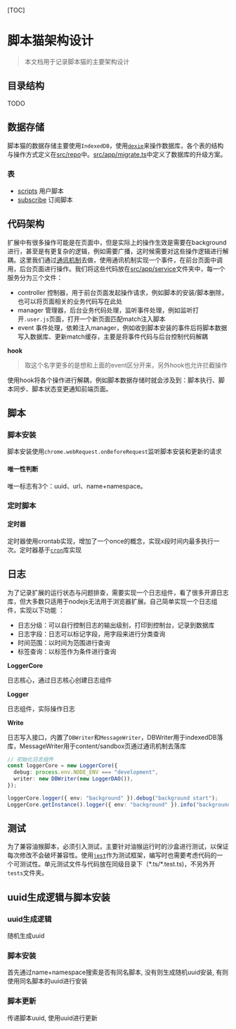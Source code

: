 [TOC]

# 脚本猫架构设计
> 本文档用于记录脚本猫的主要架构设计



## 目录结构

TODO

## 数据存储

脚本猫的数据存储主要使用`IndexedDB`，使用[`dexie`](https://dexie.org/)来操作数据库，各个表的结构与操作方式定义在[src/repo](../src/app/repo)中。[src/app/migrate.ts](../src/app//migrate.ts)中定义了数据库的升级方案。

### 表

- [scripts](../src/app/repo/script.ts) 用户脚本
- [subscribe](../src/app/repo/subscribe.ts) 订阅脚本



## 代码架构

扩展中有很多操作可能是在页面中，但是实际上的操作生效是需要在background进行，甚至是有更复杂的逻辑，例如需要广播，这时候需要对这些操作逻辑进行解耦。这里我们通过[通讯机制](./通讯机制.md)去做，使用通讯机制实现一个事件，在前台页面中调用，后台页面进行操作。我们将这些代码放在[src/app/service](../src/app/service)文件夹中，每一个服务分为三个文件：

- controller 控制器，用于前台页面发起操作请求，例如脚本的安装/脚本删除，也可以将页面相关的业务代码写在此处
- manager 管理器，后台业务代码处理，监听事件处理，例如监听打开`.user.js`页面，打开一个新页面匹配match注入脚本
- event 事件处理，依赖注入manager，例如收到脚本安装的事件后将脚本数据写入数据库、更新match缓存，主要是将事件代码与后台控制代码解耦



**hook**

> 取这个名字更多的是想和上面的event区分开来，另外hook也允许拦截操作

使用hook将各个操作进行解耦，例如脚本数据存储时就会涉及到：脚本执行、脚本同步、脚本状态变更通知前端页面。




## 脚本

### 脚本安装

脚本安装使用`chrome.webRequest.onBeforeRequest`监听脚本安装和更新的请求

#### 唯一性判断

唯一标志有3个：uuid、url、name+namespace。


### 定时脚本

#### 定时器

定时器使用crontab实现，增加了一个once的概念，实现x段时间内最多执行一次。定时器基于[`cron`](https://www.npmjs.com/package/cron)库实现




## 日志

为了记录扩展的运行状态与问题排查，需要实现一个日志组件，看了很多开源日志库，但大多数只适用于nodejs无法用于浏览器扩展。自己简单实现一个日志组件，实现以下功能 ：

- 日志分级：可以自行控制日志的输出级别，打印到控制台，记录到数据库
- 日志字段：日志可以标记字段，用字段来进行分类查询
- 时间范围：以时间为范围进行查询
- 标签查询：以标签作为条件进行查询

**LoggerCore**

日志核心，通过日志核心创建日志组件

**Logger**

日志组件，实际操作日志

**Write**

日志写入接口，内置了`DBWriter`和`MessageWriter`，DBWriter用于indexedDB落库，MessageWriter用于content/sandbox页通过通讯机制去落库

```ts
// 初始化日志组件
const loggerCore = new LoggerCore({
  debug: process.env.NODE_ENV === "development",
  writer: new DBWriter(new LoggerDAO()),
});

loggerCore.logger({ env: "background" }).debug("background start");
LoggerCore.getInstance().logger({ env: "background" }).info("background start");
```

## 测试

为了兼容油猴脚本，必须引入测试，主要针对油猴运行时的沙盒进行测试，以保证每次修改不会破坏兼容性。使用[`jest`](https://jestjs.io/zh-Hans/)作为测试框架，编写时也需要考虑代码的一个可测试性。单元测试文件与代码放在同级目录下（\*.ts/\*.test.ts)，不另外开`tests`文件夹。


## uuid生成逻辑与脚本安装

### uuid生成逻辑
随机生成uuid

### 脚本安装
首先通过name+namespace搜索是否有同名脚本, 没有则生成随机uuid安装, 有则使用同名脚本的uuid进行安装

### 脚本更新
传递脚本uuid, 使用uuid进行更新
